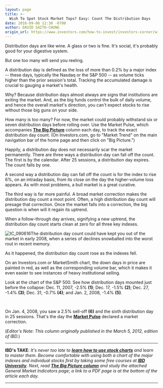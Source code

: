 ```yaml
---
layout: page
title: >-
  Wish To Spot Stock Market Tops? Easy: Count The Distribution Days
date: 2016-09-06 12:30 -0700
author: DAVID SAITO-CHUNG
origin_url: https://www.investors.com/how-to-invest/investors-corner/wish-to-spot-stock-market-tops-easy-count-the-distribution-days
---
```





Distribution days are like wine. A glass or two is fine. It's social, it's probably good for your digestive system.


But one too many will send you reeling.


A distribution day is defined as the loss of more than 0.2% by a major index -- these days, typically the Nasdaq or the S&P 500 -- as volume ticks higher than the prior session's total. Tracking the accumulated damage is crucial to gauging a market's health.


Why? Because distribution days almost always are signs that institutions are exiting the market. And, as the big funds control the bulk of daily volume, and hence the overall market's direction, you can't expect stocks to rise without those big guns on your side.


How many is too many? For now, the market could probably withstand six or seven distribution days before rolling over. Use the Market Pulse, which accompanies **[The Big Picture](https://www.investors.com/category/market-trend/the-big-picture/)** column each day, to track the exact distribution day count. (On Investors.com, go to "Market Trend" on the main navigation bar of the home page and then click on "Big Picture.")


Happily, a distribution day does not necessarily scar the market permanently. There are three ways a distribution day can fall off the count. The first is by the calendar. After 25 sessions, a distribution day expires. The count falls by one.


A second way a distribution day can fall off the count is for the index to rise 6%, on an intraday basis, from its close on the day the higher-volume loss appears. As with most problems, a bull market is a great curative.


The third way is far more painful. A broad market correction makes the distribution day count a moot point. Often, a high distribution day count will presage that correction. Once the market falls into a correction, the big question is when will it regain its uptrend.


When a follow-through day arrives, signifying a new uptrend, the distribution day count starts clean at zero for all three key indexes.


![IC_090616](https://www.investors.com/wp-content/uploads/2016/09/IC_090616-1024x583.jpg)The distribution day count could have kept you out of the market in early 2008, when a series of declines snowballed into the worst rout in recent memory.


As it happened, the distribution day count rose as the indexes fell.


On an Investors.com or MarketSmith chart, the down days in price are painted in red, as well as the corresponding volume bar, which it makes it even easier to see instances of heavy institutional selling.


Look at the chart of the S&P 500. See how distribution days mounted just before the collapse: Dec. 11, 2007, -2.5% **(1)**; Dec. 17, -1.5% **(2)**; Dec. 27, -1.4% **(3)**; Dec. 31, -0.7% **(4)**; and Jan. 2, 2008, -1.4% **(5)**.


 


On Jan. 4, 2008, you saw a 2.5% sell-off **(6)** and the sixth distribution day in 25 sessions. That's the day the **[Market Pulse](https://www.investors.com/category/market-trend/the-big-picture/)** declared a market correction.


(*Editor's Note: This column originally published in the March 5, 2012, edition of IBD.*)




---


**IBD's TAKE**: *It's never too late to **[learn how to use stock charts](http://education.investors.com/courselandingpage.aspx?id=735786)** and learn to master them. Become comfortable with using both a chart of the major indexes and individual stocks first by taking some free courses at **[IBD University](http://education.investors.com/courselandingpage.aspx?id=735764&nav=IBDUCourse3)**. Next, read [**The Big Picture column**](https://www.investors.com/category/market-trend/the-big-picture/) and study the attached General Market Indicators page; a link to a PDF page is at the bottom of the article each day.*




---


 




